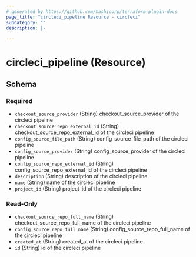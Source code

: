 ```yaml
---
# generated by https://github.com/hashicorp/terraform-plugin-docs
page_title: "circleci_pipeline Resource - circleci"
subcategory: ""
description: |-
  
---
```


# circleci_pipeline (Resource)





<!-- schema generated by tfplugindocs -->
## Schema

### Required

- `checkout_source_provider` (String) checkout_source_provider of the circleci pipeline
- `checkout_source_repo_external_id` (String) checkout_source_repo_external_id of the circleci pipeline
- `config_source_file_path` (String) config_source_file_path of the circleci pipeline
- `config_source_provider` (String) config_source_provider of the circleci pipeline
- `config_source_repo_external_id` (String) config_source_repo_external_id of the circleci pipeline
- `description` (String) description of the circleci pipeline
- `name` (String) name of the circleci pipeline
- `project_id` (String) project_id of the circleci pipeline

### Read-Only

- `checkout_source_repo_full_name` (String) checkout_source_repo_full_name of the circleci pipeline
- `config_source_repo_full_name` (String) config_source_repo_full_name of the circleci pipeline
- `created_at` (String) created_at of the circleci pipeline
- `id` (String) id of the circleci pipeline
